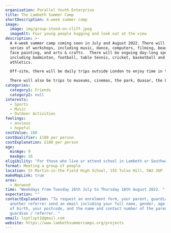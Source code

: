 ```yaml
---
organisation: Parallel Youth Enterprise
title: The Lambeth Summer Camp
shortDescription: 4-week summer camp
image:
  image: img/group-stood-on-cliff.jpeg
  imageAlt: Four young people hugging and look out at the view
description: >-
  A 4-week summer camp coming soon in July and August 2022. There will be a
  series of workshops, including music, dance, computers, filming, beautician,
  face painting, and arts & crafts.  There will be ongoing day-long sports,
  including badminton, football, table tennis, cricket, basketball and
  athletics. 

  Off-site, there will be daily trips outside London to enjoy time in the countryside. These will involve more unusual activities: sailing, canoeing, rock climbing, ice skating, Adventure Camps and more. 

  There will also be trips to museums, cinemas, the park, Quasar, the London Dungeon, and London Zoo. 
categories:
  category1: Friends
  category2: null
interests:
  - Sports
  - Music
  - Outdoor Activities
feelings:
  - anxious
  - hopeful
costValue: 180
costQualifier: £180 per person
costExplanation: £180 per person
age:
  minAge: 9
  maxAge: 16
eligibility: "For those who live or attend school in Lambeth or Southwark. "
format: Meeting a group of people
location: St Martin-in-the-Field High School, 155 Tulse Hill, SW2 3UP
makeMapLink: true
area:
  - Norwood
time: "Weekdays from Tuesday 26th July to Thursday 18th August 2022. "
expectation: ""
contactExplanation: "To request an enrolment form, your parent, guardian or
  another referrer send an email including your full name, gender, age and date
  of birth, your postcode, and the name and contact number of the parent /
  guardian / referrer. "
email: lsptlspt1@gmail.com
website: https://www.lambethsummercamps.org/projects
---
```

